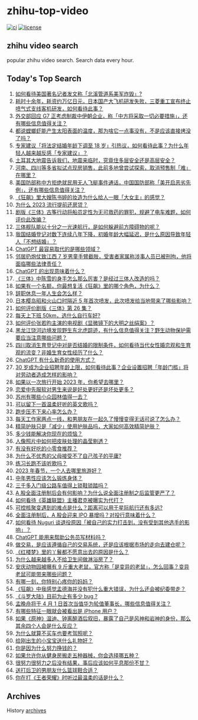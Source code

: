 # zhihu-top-video

[![ci](https://github.com/RyuSeiri/zhihu-top-video/actions/workflows/ci.yml/badge.svg)](https://github.com/RyuSeiri/zhihu-top-video/actions/workflows/ci.yml)
[![license](https://img.shields.io/github/license/RyuSeiri/zhihu-top-video)](https://github.com/RyuSeiri/zhihu-top-video/blob/master/LICENSE)

## zhihu video search

popular zhihu video search. Search data every hour.

## Today's Top Search

<!-- BEGIN -->
<!-- UpdateTime Fri Feb 10 2023 04:15:23 GMT+0800 (China Standard Time) -->

1. [如何看待美国著名记者发文称「北溪管道系美军炸毁」?](https://www.zhihu.com/question/582874371)
1. [耗时十余年，耗资约万亿日元，日本国产大飞机研发失败，三菱重工宣布终止喷气式支线客机研发，如何看待此事？](https://www.zhihu.com/question/582749904)
1. [外交部回应 G7 正考虑制裁中伊朝企业，称「中方将采取一切必要措施」，还有哪些信息值得关注？](https://www.zhihu.com/question/582965322)
1. [都说螳螂虾能产生太阳表面的温度，那为啥它一点事没有，不是应该直接烤没了吗？](https://www.zhihu.com/question/541560060)
1. [专家建议「将法定结婚年龄下调至 18 岁」引热议，如何看待此事？为什么年轻人越来越反感「专家建议」？](https://www.zhihu.com/question/582924506)
1. [土耳其大地震告诉我们，地震来临时，究竟住多层安全还是高层安全？](https://www.zhihu.com/question/582564487)
1. [河南、四川等多省拟试点现房销售，此前多地曾尝试探索，取消预售制「难」在哪里？](https://www.zhihu.com/question/582921835)
1. [美国防部称中方拒绝就民用无人飞艇事件通话，中国国防部称「美开启恶劣先例」，还有哪些信息值得关注？](https://www.zhihu.com/question/582977528)
1. [《狂飙》里大嫂陈书婷的妆造为什么给人一眼「大女主」的感觉？](https://www.zhihu.com/question/582013746)
1. [为什么 2023 流行提前还房贷？](https://www.zhihu.com/question/582239126)
1. [剧版《三体》古筝行动将船员定性为无可救药的罪犯，规避了电车难题，如何评价此改编？](https://www.zhihu.com/question/582252370)
1. [三体舰队能以十分之一光速航行，是如何躲避前方障碍物的呢？](https://www.zhihu.com/question/582644358)
1. [我国结婚登记对数下连续八年下降，初婚年龄大幅延迟，是什么原因导致年轻人「不想结婚」？](https://www.zhihu.com/question/582473778)
1. [ChatGPT 最容易取代的是哪些领域？](https://www.zhihu.com/question/582498339)
1. [邻居扔炮仗致江西 7 岁男童手臂截肢，受害者家属称涉事人员已被刑拘，他将面临哪些法律责任？](https://www.zhihu.com/question/582814178)
1. [ChatGPT 的出现意味着什么？](https://www.zhihu.com/question/582450800)
1. [《三体》中陈雪的身手怎么那么厉害？是经过三体人改造的吗？](https://www.zhihu.com/question/582403863)
1. [如果有一个名额，你最想复活《狂飙》里的哪个角色，为什么？](https://www.zhihu.com/question/582642987)
1. [辞职休息一年人生会怎么样？](https://www.zhihu.com/question/582718053)
1. [日本樱岛昭和火山口时隔近 5 年首次喷发，此次喷发给当地带来了哪些影响？](https://www.zhihu.com/question/582790651)
1. [如何评价剧版《三体》第 26 集？](https://www.zhihu.com/question/580668765)
1. [每天上下班 50km，选什么自行车好?](https://www.zhihu.com/question/582616651)
1. [如何评价张若昀主演的电视剧《显微镜下的大明之丝绢案》？](https://www.zhihu.com/question/509947846)
1. [黑龙江饶河边境发现野生东北虎踪迹，有什么信息值得关注？野生动物保护需要应当注意哪些问题？](https://www.zhihu.com/question/582626846)
1. [四川取消生育登记中对是否结婚的限制条件，如何看待当代女性婚恋观和生育观的流变？非婚生育女性经历了什么？](https://www.zhihu.com/question/582930133)
1. [ChatGPT 有什么新奇的使用方式？](https://www.zhihu.com/question/582979328)
1. [30 岁成为企业招聘年龄上限，如何看待此事？企业设置招聘「年龄门槛」将对劳动者造成怎样的影响？](https://www.zhihu.com/question/582407358)
1. [如果以一次旅行开始 2023 年，你希望去哪里？](https://www.zhihu.com/question/578903867)
1. [恋爱中先服软对男生来说是好处更好还是坏处更多？](https://www.zhihu.com/question/581980504)
1. [苏州有哪些小众园林值得一去？](https://www.zhihu.com/question/420098614)
1. [可以留下一首温柔好听的英文歌吗？](https://www.zhihu.com/question/582683080)
1. [跑步压不下来心率怎么办？](https://www.zhihu.com/question/580850262)
1. [每天工作家两点一线，和男朋友在一起久了慢慢变得无话可说了怎么办？](https://www.zhihu.com/question/581990434)
1. [精简护肤只是「减少」使用护肤品吗，大家如何高效精简护肤？](https://www.zhihu.com/question/581142972)
1. [多少钱能解决你现在的烦恼？](https://www.zhihu.com/question/581572358)
1. [人像照片中如何把皮肤处理的晶莹剔透？](https://www.zhihu.com/question/48278106)
1. [有没有好吃的小零食推荐？](https://www.zhihu.com/question/572304148)
1. [为什么不优秀的父母接受不了自己孩子的平庸?](https://www.zhihu.com/question/577931117)
1. [练习长跑不该听歌吗？](https://www.zhihu.com/question/580084631)
1. [2023 年春节，一个人去哪里旅游好？](https://www.zhihu.com/question/577306701)
1. [中年男性应该怎么锻炼身体？](https://www.zhihu.com/question/578373175)
1. [三千多入门级公路车值得上锁鞋锁踏吗？](https://www.zhihu.com/question/413627867)
1. [A 股全面注册制后会有何影响？为什么说全面注册制之后监管更严了？](https://www.zhihu.com/question/582480632)
1. [如何看待《英雄联盟》主播君克被曝实为代打？](https://www.zhihu.com/question/582552312)
1. [可控核聚变遇到的难点是什么？距离可以用于星际航行还有多远?](https://www.zhihu.com/question/582784180)
1. [全面注册制后，A 股会迎来 IPO 暴增吗？对投行意味着什么？](https://www.zhihu.com/question/582480858)
1. [如何看待 Nuguri 谈退役原因「被自己的实力打击到，没有受到其他选手的影响」？](https://www.zhihu.com/question/582782864)
1. [ChatGPT 能用来帮助公务员写材料吗？](https://www.zhihu.com/question/580250105)
1. [做交易，是应该遵循自己的交易系统，还是应该根据市场的走向去建仓呢？](https://www.zhihu.com/question/570990531)
1. [《红楼梦》里的丫鬟都不愿意出去的原因是什么？](https://www.zhihu.com/question/559719324)
1. [为什么越来越多人不给卫生间做淋浴房了？](https://www.zhihu.com/question/582517851)
1. [安庆动物园被曝有 9 斤重大老鼠，官方称「是变异的老鼠」，怎么回事？变异老鼠可能带来哪些问题？](https://www.zhihu.com/question/582187966)
1. [有哪一刻，你特别心疼你的妈妈？](https://www.zhihu.com/question/267430528)
1. [《狂飙》中我感觉孟德海并没有犯什么重大错误，为什么还会被纪委带走？](https://www.zhihu.com/question/581355187)
1. [《斗罗大陆》目前为止有多少 bug ?](https://www.zhihu.com/question/445980899)
1. [孟晚舟将于 4 月 1 日首次当值华为轮值董事长，哪些信息值得关注？](https://www.zhihu.com/question/582817893)
1. [有哪些特征一眼就会被看出是 iPhone 用户？](https://www.zhihu.com/question/357678200)
1. [如果《原神》温迪、钟离醉酒后叙旧，暴露了自己是风神和岩神的身份，那么其余四个人会是什么反应？](https://www.zhihu.com/question/580216962)
1. [为什么就算不买车也要考驾照呢？](https://www.zhihu.com/question/582787133)
1. [给刚出生的小宝宝送什么礼物好？](https://www.zhihu.com/question/581361327)
1. [你是因为什么努力挣钱的？](https://www.zhihu.com/question/582999990)
1. [如果允许你从健身房搬走五种器械，你会选择哪五种？](https://www.zhihu.com/question/582119596)
1. [很努力很努力之后没有结果，事后应该如何平息那份不甘？](https://www.zhihu.com/question/581869794)
1. [送打后卫的男朋友什么篮球鞋合适？](https://www.zhihu.com/question/581732287)
1. [你在打《王者荣耀》时听过最温柔的话是什么？](https://www.zhihu.com/question/473782243)

<!-- END -->

## Archives

History [archives](./archives)
